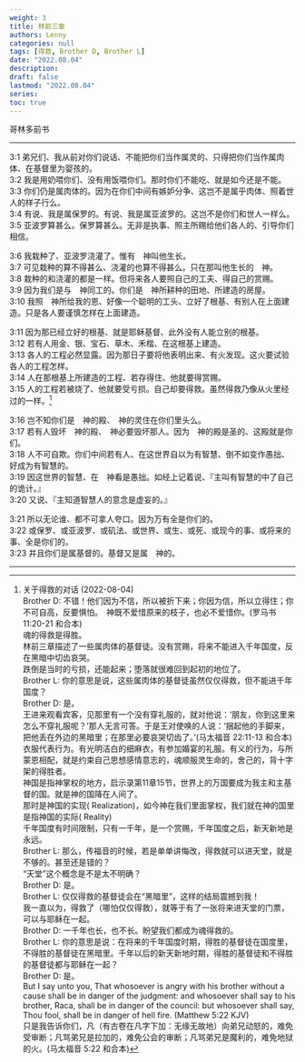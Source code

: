 ```yaml
---
weight: 3
title: 林前三章
authors: Lenny
categories: null
tags: [得救, Brother D, Brother L]
date: "2022.08.04"
description: 
draft: false
lastmod: "2022.08.04"
series:
toc: true
---
```

哥林多前书
<!--more-->
---

3:1 弟兄们、我从前对你们说话、不能把你们当作属灵的、只得把你们当作属肉体、在基督里为婴孩的。  
3:2 我是用奶喂你们、没有用饭喂你们。那时你们不能吃、就是如今还是不能。  
3:3 你们仍是属肉体的。因为在你们中间有嫉妒分争、这岂不是属乎肉体、照着世人的样子行么。  
3:4 有说、我是属保罗的。有说、我是属亚波罗的。这岂不是你们和世人一样么。  
3:5 亚波罗算甚么。保罗算甚么。无非是执事、照主所赐给他们各人的、引导你们相信。  

3:6 我栽种了、亚波罗浇灌了。惟有　神叫他生长。  
3:7 可见栽种的算不得甚么、浇灌的也算不得甚么。只在那叫他生长的　神。  
3:8 栽种的和浇灌的都是一样。但将来各人要照自己的工夫、得自己的赏赐。  
3:9 因为我们是与　神同工的。你们是　神所耕种的田地、所建造的房屋。  
3:10 我照　神所给我的恩、好像一个聪明的工头、立好了根基、有别人在上面建造。只是各人要谨慎怎样在上面建造。  

3:11 因为那已经立好的根基、就是耶稣基督、此外没有人能立别的根基。  
3:12 若有人用金、银、宝石、草木、禾楷、在这根基上建造。  
3:13 各人的工程必然显露。因为那日子要将他表明出来、有火发现。这火要试验各人的工程怎样。  
3:14 人在那根基上所建造的工程、若存得住、他就要得赏赐。  
3:15 人的工程若被烧了、他就要受亏损。自己却要得救。虽然得救乃像从火里经过的一样。[^1]  

3:16 岂不知你们是　神的殿、　神的灵住在你们里头么。  
3:17 若有人毁坏　神的殿、　神必要毁坏那人。因为　神的殿是圣的、这殿就是你们。  
3:18 人不可自欺。你们中间若有人、在这世界自以为有智慧、倒不如变作愚拙、好成为有智慧的。  
3:19 因这世界的智慧、在　神看是愚拙。如经上记着说、『主叫有智慧的中了自己的诡计。』  
3:20 又说、『主知道智慧人的意念是虚妄的。』  

3:21 所以无论谁、都不可拿人夸口。因为万有全是你们的。  
3:22 或保罗、或亚波罗、或矶法、或世界、或生、或死、或现今的事、或将来的事、全是你们的。  
3:23 并且你们是属基督的。基督又是属　神的。  

---
[^1]: 关于得救的对话 (2022-08-04)  
Brother D: 不错！他们因为不信，所以被折下来；你因为信，所以立得住；你不可自高，反要惧怕。　神既不爱惜原来的枝子，也必不爱惜你。(罗马书 11:20-21 和合本)  
魂的得救是得胜。  
林前三章描述了一些属肉体的基督徒。没有赏赐，将来不能进入千年国度，反在黑暗中切齿哀哭。  
跌倒是当时的亏损，还能起来；堕落就很难回到起初的地位了。  
Brother L: 你的意思是说，这些属肉体的基督徒虽然仅仅得救，但不能进千年国度？    
Brother D: 是。  
王进来观看宾客，见那里有一个没有穿礼服的，就对他说：‘朋友，你到这里来怎么不穿礼服呢？’那人无言可答。于是王对使唤的人说：‘捆起他的手脚来，把他丢在外边的黑暗里；在那里必要哀哭切齿了。’(马太福音 22:11-13 和合本)  
衣服代表行为。有光明洁白的细麻衣，有参加婚宴的礼服。有义的行为，与所蒙恩相配，就是约束自己思想感情意志的，魂顺服灵生命的，舍己的，背十字架的得胜者。  
神国是指神掌权的地方，启示录第11章15节，世界上的万国要成为我主和主基督的国。就是神的国降在人间了。  
那时是神国的实现( Realization)，如今神在我们里面掌权，我们就在神的国里是指神国的实际( Reality)  
千年国度有时间限制，只有一千年，是一个赏赐，千年国度之后，新天新地是永远。  
Brother L: 那么，传福音的时候，若是单单讲悔改，得救就可以进天堂，就是不够的。甚至还是错的？  
“天堂”这个概念是不是太不明确？  
Brother D: 是。  
Brother L: 仅仅得救的基督徒会在“黑暗里”，这样的结局震撼到我！  
我一直以为，得救了（哪怕仅仅得救），就等于有了一张将来进天堂的门票，可以与耶稣在一起。  
Brother D: 一千年也长，也不长。盼望我们都成为魂得救的。  
Brother L: 你的意思是说：在将来的千年国度时期，得胜的基督徒在国度里，不得胜的基督徒在黑暗里。千年以后的新天新地时期，得胜的基督徒和不得胜的基督徒都与耶稣在一起？  
Brother D: 是。  
But I say unto you, That whosoever is angry with his brother without a cause shall be in danger of the judgment: and whosoever shall say to his brother, Raca, shall be in danger of the council: but whosoever shall say, Thou fool, shall be in danger of hell fire. (Matthew 5:22 KJV)  
只是我告诉你们，凡（有古卷在凡字下加：无缘无故地）向弟兄动怒的，难免受审断；凡骂弟兄是拉加的，难免公会的审断；凡骂弟兄是魔利的，难免地狱的火。(马太福音 5:22 和合本)  


